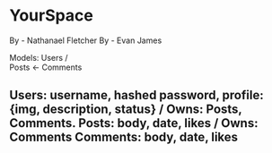 # YourSpace

By - Nathanael Fletcher
By - Evan James

Models:
          Users
          /    \
      Posts <-  Comments

Users: username, hashed password, profile: {img, description, status} / Owns: Posts, Comments.
Posts: body, date, likes / Owns: Comments
Comments: body, date, likes
 ---------------------------------------------------------------------------------------------------
